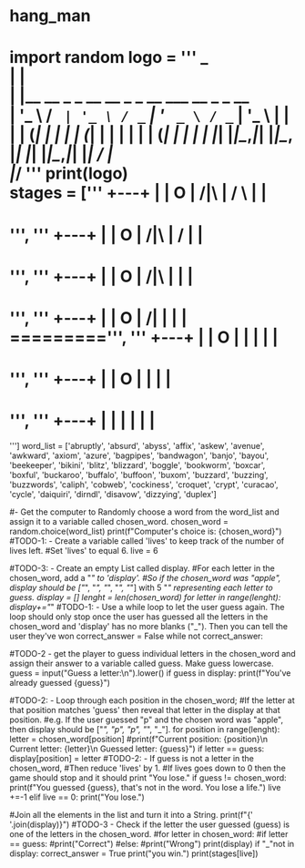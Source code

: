# hang_man

import random
logo = ''' 
 _                                             
| |                                            
| |__   __ _ _ __   __ _ _ __ ___   __ _ _ __  
| '_ \ / _` | '_ \ / _` | '_ ` _ \ / _` | '_ \ 
| | | | (_| | | | | (_| | | | | | | (_| | | | |
|_| |_|\__,_|_| |_|\__, |_| |_| |_|\__,_|_| |_|
                    __/ |                      
                   |___/    '''
print(logo)                  
stages = ['''
  +---+
  |   |
  O   |
 /|\  |
 / \  |
      |
=========
''', '''
  +---+
  |   |
  O   |
 /|\  |
 /    |
      |
=========
''', '''
  +---+
  |   |
  O   |
 /|\  |
      |
      |
=========
''', '''
  +---+
  |   |
  O   |
 /|   |
      |
      |
=========''', '''
  +---+
  |   |
  O   |
  |   |
      |
      |
=========
''', '''
  +---+
  |   |
  O   |
      |
      |
      |
=========
''', '''
  +---+
  |   |
      |
      |
      |
      |
=========
''']
word_list = ['abruptly', 'absurd', 'abyss', 'affix', 'askew', 'avenue', 'awkward', 'axiom', 'azure', 'bagpipes', 'bandwagon', 'banjo', 'bayou', 'beekeeper', 'bikini', 'blitz', 'blizzard', 'boggle', 'bookworm', 'boxcar', 'boxful', 'buckaroo', 'buffalo', 'buffoon', 'buxom', 'buzzard', 'buzzing', 'buzzwords', 'caliph', 'cobweb', 'cockiness', 'croquet', 'crypt', 
'curacao', 'cycle', 'daiquiri', 'dirndl', 'disavow', 'dizzying', 'duplex']

#- Get the computer to Randomly choose a word from the word_list and assign it to a variable called chosen_word.
chosen_word = random.choice(word_list)
print(f"Computer's choice is: {chosen_word}")
#TODO-1: - Create a variable called 'lives' to keep track of the number of lives left. 
#Set 'lives' to equal 6.
live = 6

#TODO-3: - Create an empty List called display.
#For each letter in the chosen_word, add a "_" to 'display'.
#So if the chosen_word was "apple", display should be ["_", "_", "_", "_", "_"] with 5 "_" representing each letter to guess.
display = []
lenght = len(chosen_word)
for letter in range(lenght):
  display+="_"
#TODO-1: - Use a while loop to let the user guess again. The loop should only stop once the user has guessed all the letters in the chosen_word and 'display' has no more blanks ("_"). Then you can tell the user they've won
correct_answer = False
while not correct_answer:

#TODO-2 - get the player to guess individual letters in the chosen_word and assign their answer to a variable called guess. Make guess lowercase.
  guess = input("Guess a letter:\n").lower()
  if guess in display:
        print(f"You've already guessed {guess}")

#TODO-2: - Loop through each position in the chosen_word;
#If the letter at that position matches 'guess' then reveal that letter in the display at that position.
#e.g. If the user guessed "p" and the chosen word was "apple", then display should be ["_", "p", "p", "_", "_"].
  for position in range(lenght):
    letter = chosen_word[position]
    #print(f"Current position: {position}\n Current letter: {letter}\n Guessed letter: {guess}")
    if letter == guess:
      display[position] = letter
#TODO-2: - If guess is not a letter in the chosen_word,
#Then reduce 'lives' by 1. 
#If lives goes down to 0 then the game should stop and it should print "You lose."
  if guess != chosen_word:
    print(f"You guessed {guess}, that's not in the word. You lose a life.")
    live +=-1
  elif live == 0:
    print("You lose.")

  #Join all the elements in the list and turn it into a String.
    print(f"{' '.join(display)}")
#TODO-3 - Check if the letter the user guessed (guess) is one of the letters in the chosen_word.
  #for letter in chosen_word:
    #if letter == guess:
      #print("Correct")
    #else:
      #print("Wrong")
  print(display)
  if "_"not in display:
    correct_answer = True
    print("you win.")
  print(stages[live])

